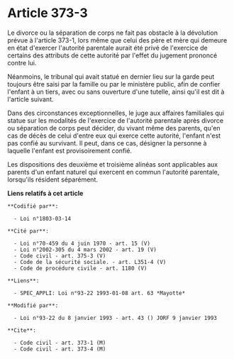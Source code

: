 # Article 373-3

Le divorce ou la séparation de corps ne fait pas obstacle à la dévolution prévue à l'article 373-1, lors même que celui des
père et mère qui demeure en état d'exercer l'autorité parentale aurait été privé de l'exercice de certains des attributs de
cette autorité par l'effet du jugement prononcé contre lui.

Néanmoins, le tribunal qui avait statué en dernier lieu sur la garde peut toujours être saisi par la famille ou par le
ministère public, afin de confier l'enfant à un tiers, avec ou sans ouverture d'une tutelle, ainsi qu'il est dit à l'article
suivant.

Dans des circonstances exceptionnelles, le juge aux affaires familiales qui statue sur les modalités de l'exercice de
l'autorité parentale après divorce ou séparation de corps peut décider, du vivant même des parents, qu'en cas de décès de
celui d'entre eux qui exerce cette autorité, l'enfant n'est pas confié au survivant. Il peut, dans ce cas, désigner la
personne à laquelle l'enfant est provisoirement confié.

Les dispositions des deuxième et troisième alinéas sont applicables aux parents d'un enfant naturel qui exercent en commun
l'autorité parentale, lorsqu'ils résident séparément.

**Liens relatifs à cet article**

	**Codifié par**:

	  - Loi n°1803-03-14

	**Cité par**:

	  - Loi n°70-459 du 4 juin 1970 - art. 15 (V)
	  - Loi n°2002-305 du 4 mars 2002 - art. 19 (V)
	  - Code civil - art. 375-3 (V)
	  - Code de la sécurité sociale. - art. L351-4 (V)
	  - Code de procédure civile - art. 1180 (V)

	**Liens**:

	  - SPEC_APPLI: Loi n°93-22 1993-01-08 art. 63 *Mayotte*

	**Modifié par**:

	  - Loi n°93-22 du 8 janvier 1993 - art. 43 () JORF 9 janvier 1993

	**Cite**:

	  - Code civil - art. 373-1 (M)
	  - Code civil - art. 373-4 (M)
